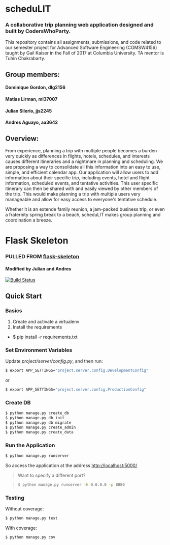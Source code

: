 # scheduLIT
### A collaborative trip planning web application designed and built by CodersWhoParty.

This repository contains all assignments, submissions, and code related to our semester project for Advanced Software Engineering (COMSW4156) taught by Gail Kaiser in the Fall of 2017 at Columbia University. TA mentor is Tuhin Chakrabarty.

## Group members:
#### Dominique Gordon, dlg2156
#### Matias Lirman, ml37007
#### Julian Silerio, jjs2245
#### Andres Aguayo, aa3642

## Overview:

From experience, planning a trip with multiple people becomes a burden very quickly as
differences in flights, hotels, schedules, and interests causes different itineraries and a
nightmare in planning and scheduling. We are proposing a way to consolidate all this
information into an easy to use, simple, and efficient calendar app. Our application will allow
users to add information about their specific trip, including events, hotel and flight information,
scheduled events, and tentative activities. This user specific itinerary can then be shared with
and easily viewed by other members of the trip. This would make planning a trip with multiple
users very manageable and allow for easy access to everyone's tentative schedule.

Whether it is an extende family reunion, a jam-packed business trip, or even a fraternity
spring break to a beach, scheduLIT makes group planning and coordination a breeze.


# Flask Skeleton

### PULLED FROM [flask-skeleton](https://github.com/realpython/flask-skeleton/)
#### Modified by Julian and Andres

[![Build Status](https://travis-ci.org/realpython/flask-skeleton.svg?branch=master)](https://travis-ci.org/realpython/flask-skeleton)

## Quick Start

### Basics

1. Create and activate a virtualenv
1. Install the requirements
  - $ pip install -r requirements.txt

### Set Environment Variables

Update *project/server/config.py*, and then run:

```sh
$ export APP_SETTINGS="project.server.config.DevelopmentConfig"
```

or

```sh
$ export APP_SETTINGS="project.server.config.ProductionConfig"
```

### Create DB

```sh
$ python manage.py create_db
$ python manage.py db init
$ python manage.py db migrate
$ python manage.py create_admin
$ python manage.py create_data
```

### Run the Application

```sh
$ python manage.py runserver
```

So access the application at the address [http://localhost:5000/](http://localhost:5000/)

> Want to specify a different port?

> ```sh
> $ python manage.py runserver -h 0.0.0.0 -p 8080
> ```

### Testing

Without coverage:

```sh
$ python manage.py test
```

With coverage:

```sh
$ python manage.py cov
```
